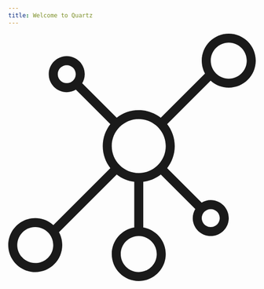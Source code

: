 ```yaml
---
title: Welcome to Quartz
---
```


<svg version="1.1" id="global-graph-icon" xmlns="http://www.w3.org/2000/svg" xmlns:xlink="http://www.w3.org/1999/xlink" x="0px" y="0px" viewBox="0 0 55 55" fill="currentColor" xml:space="preserve"><path d="M49,0c-3.309,0-6,2.691-6,6c0,1.035,0.263,2.009,0.726,2.86l-9.829,9.829C32.542,17.634,30.846,17,29,17
	s-3.542,0.634-4.898,1.688l-7.669-7.669C16.785,10.424,17,9.74,17,9c0-2.206-1.794-4-4-4S9,6.794,9,9s1.794,4,4,4
	c0.74,0,1.424-0.215,2.019-0.567l7.669,7.669C21.634,21.458,21,23.154,21,25s0.634,3.542,1.688,4.897L10.024,42.562
	C8.958,41.595,7.549,41,6,41c-3.309,0-6,2.691-6,6s2.691,6,6,6s6-2.691,6-6c0-1.035-0.263-2.009-0.726-2.86l12.829-12.829
	c1.106,0.86,2.44,1.436,3.898,1.619v10.16c-2.833,0.478-5,2.942-5,5.91c0,3.309,2.691,6,6,6s6-2.691,6-6c0-2.967-2.167-5.431-5-5.91
	v-10.16c1.458-0.183,2.792-0.759,3.898-1.619l7.669,7.669C41.215,39.576,41,40.26,41,41c0,2.206,1.794,4,4,4s4-1.794,4-4
	s-1.794-4-4-4c-0.74,0-1.424,0.215-2.019,0.567l-7.669-7.669C36.366,28.542,37,26.846,37,25s-0.634-3.542-1.688-4.897l9.665-9.665
	C46.042,11.405,47.451,12,49,12c3.309,0,6-2.691,6-6S52.309,0,49,0z M11,9c0-1.103,0.897-2,2-2s2,0.897,2,2s-0.897,2-2,2
	S11,10.103,11,9z M6,51c-2.206,0-4-1.794-4-4s1.794-4,4-4s4,1.794,4,4S8.206,51,6,51z M33,49c0,2.206-1.794,4-4,4s-4-1.794-4-4
	s1.794-4,4-4S33,46.794,33,49z M29,31c-3.309,0-6-2.691-6-6s2.691-6,6-6s6,2.691,6,6S32.309,31,29,31z M47,41c0,1.103-0.897,2-2,2
	s-2-0.897-2-2s0.897-2,2-2S47,39.897,47,41z M49,10c-2.206,0-4-1.794-4-4s1.794-4,4-4s4,1.794,4,4S51.206,10,49,10z"></path></svg>